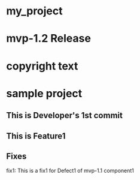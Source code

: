 # my_project

# mvp-1.2 Release
# copyright text

# sample project

## This is Developer's 1st commit

## This is Feature1

## Fixes
fix1: This is a fix1 for Defect1 of mvp-1.1 component1
